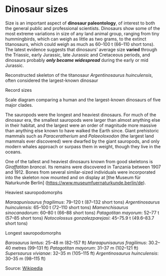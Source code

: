 # Dinosaur sizes

Size is an important aspect of **dinosaur paleontology**, of interest to both the general public and professional scientists. Dinosaurs show some of the most extreme variations in size of any land animal group, ranging from tiny hummingbirds, which can weigh as little as two grams, to the extinct titanosaurs, which could weigh as much as 60–100 t (66–110 short tons). The latest evidence suggests that dinosaurs' average size **varied** through the Triassic, early Jurassic, late Jurassic and Cretaceous periods, and dinosaurs probably ***only became widespread*** during the early or mid Jurassic.


Reconstructed skeleton of the titanosaur *Argentinosaurus huinculensis*, often considered the largest-known dinosaur

Record sizes

Scale diagram comparing a human and the largest-known dinosaurs of five major clades.

The sauropods were the longest and heaviest dinosaurs. For much of the dinosaur era, the smallest sauropods were larger than almost anything else in their habitat, and the largest were an order of magnitude more massive than anything else known to have walked the Earth since. Giant prehistoric mammals such as *Paraceratherium* and *Palaeoloxodon* (the largest land mammals ever discovered) were dwarfed by the giant sauropods, and only modern whales approach or surpass them in weight, though they live in the oceans.

One of the tallest and heaviest dinosaurs known from good skeletons is *Giraffatitan brancai*. Its remains were discovered in Tanzania between 1907 and 1912. Bones from several similar-sized individuals were incorporated into the skeleton now mounted and on display at [the Museum für Naturkunde Berlin] (https://www.museumfuernaturkunde.berlin/de).

Heaviest sauropodomorphs

*Maraapunisaurus fragilimus*: 79–120 t (87–132 short tons)
*Argentinosaurus huinculensis*: 65–100 t (72–110 short tons)
*Mamenchisaurus sinocanadorum*: 60–80 t (66–88 short tons)
*Patagotitan mayorum*: 52–77 t (57–85 short tons)
*Notocolossus gonzalezparejasi*: 45–75.9 t (49.6–83.7 short tons)

Longest sauropodomorphs

*Barosaurus lentus*: 25–48 m (82–157 ft)
*Maraapunisaurus fragilimus*: 30.2–40 metres (99–131 ft)
*Patagotitan mayorum*: 31–37 m (102–121 ft)
*Supersaurus vivianae*: 32–35 m (105–115 ft)
*Argentinosaurus huinculensis*: 30–35 m (98–115 ft)

Source: [Wikipedia](https://en.m.wikipedia.org/wiki/Dinosaur_size)
